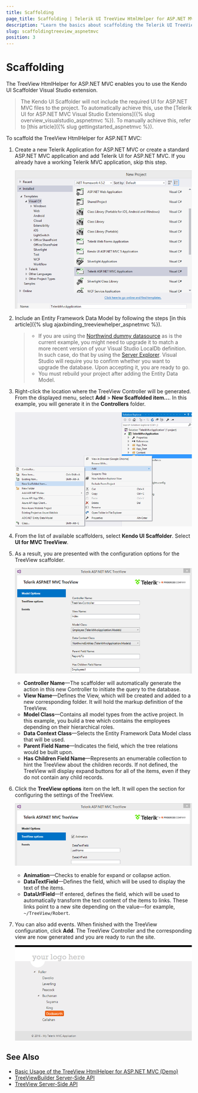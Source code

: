 ```yaml
---
title: Scaffolding
page_title: Scaffolding | Telerik UI TreeView HtmlHelper for ASP.NET MVC
description: "Learn the basics about scaffolding the Telerik UI TreeView HtmlHelper for ASP.NET MVC by using the Scaffolder extension for Visual Studio."
slug: scaffoldingtreeview_aspnetmvc
position: 3
---
```


# Scaffolding

The TreeView HtmlHelper for ASP.NET MVC enables you to use the Kendo UI Scaffolder Visual Studio extension.

> The Kendo UI Scaffolder will not include the required UI for ASP.NET MVC files to the project. To automatically achieve this, use the [Telerik UI for ASP.NET MVC Visual Studio Extensions]({% slug overview_visualstudio_aspnetmvc %}). To manually achieve this, refer to [this article]({% slug gettingstarted_aspnetmvc %}).

To scaffold the TreeView HtmlHelper for ASP.NET MVC:

1. Create a new Telerik Application for ASP.NET MVC or create a standard ASP.NET MVC application and add Telerik UI for ASP.NET MVC. If you already have a working Telerik MVC application, skip this step.

    ![Creating a new Telerik MVC application](images/treeview-scaffolding1.png)

1. Include an Entity Framework Data Model by following the steps [in this article]({% slug ajaxbinding_treeviewhelper_aspnetmvc %}).

    > * If you are using the [Northwind dummy datasource](https://archive.codeplex.com/?p=northwinddatabase) as is the current example, you might need to upgrade it to match a more recent version of your Visual Studio LocalDb definition. In such case, do that by using the [Server Explorer](https://msdn.microsoft.com/en-us/library/hh873188.aspx). Visual Studio will require you to confirm whether you want to upgrade the database. Upon accepting it, you are ready to go.
    > * You must rebuild your project after adding the Entity Data Model.

1. Right-click the location where the TreeView Controller will be generated. From the displayed menu, select **Add** > **New Scaffolded item...**. In this example, you will generate it in the **Controllers** folder.

    ![Adding a new scaffolded item](images/treeview-scaffolding2.png)

1. From the list of available scaffolders, select **Kendo UI Scaffolder**. Select **UI for MVC TreeView**.
1. As a result, you are presented with the configuration options for the TreeView scaffolder.

    ![Configuring the TreeView Scaffolder](images/treeview-scaffolding3.png)

    * **Controller Name**&mdash;The scaffolder will automatically generate the action in this new Controller to initiate the query to the database.
    * **View Name**&mdash;Defines the View, which will be created and added to a new corresponding folder. It will hold the markup definition of the TreeView.
    * **Model Class**&mdash;Contains all model types from the active project. In this example, you build a tree which contains the employees depending on their hierarchical roles.
    * **Data Context Class**&mdash;Selects the Entity Framework Data Model class that will be used.
    * **Parent Field Name**&mdash;Indicates the field, which the tree relations would be built upon.
    * **Has Children Field Name**&mdash;Represents an enumerable collection to hint the TreeView about the children records. If not defined, the TreeView will display expand buttons for all of the items, even if they do not contain any child records.

1. Click the **TreeView options** item on the left. It will open the section for configuring the settings of the TreeView.

    ![Selecting the TreeView options](images/treeview-scaffolding4.png)

    * **Animation**&mdash;Checks to enable for expand or collapse action.
    * **DataTextField**&mdash;Defines the field, which will be used to display the text of the items.
    * **DataUrlField**&mdash;If entered, defines the field, which will be used to automatically transform the text content of the items to links. These links point to a new site depending on the value&mdash;for example, `~/TreeView/Robert`.

1. You can also add events. When finished with the TreeView configuration, click **Add**. The TreeView Controller and the corresponding view are now generated and you are ready to run the site.

    ![The final result](images/treeview-scaffolding5.png)

## See Also

* [Basic Usage of the TreeView HtmlHelper for ASP.NET MVC (Demo)](https://demos.telerik.com/aspnet-mvc/treeview/index)
* [TreeViewBuilder Server-Side API](http://docs.telerik.com/aspnet-mvc/api/Kendo.Mvc.UI.Fluent/TreeViewBuilder)
* [TreeView Server-Side API](/api/treeview)
